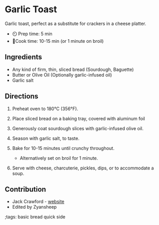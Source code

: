 # Garlic Toast

Garlic toast, perfect as a substitute for crackers in a cheese platter.

- ⏲️ Prep time: 5 min
- 🍳Cook time: 10-15 min (or 1 minute on broil)

## Ingredients

- Any kind of firm, thin, sliced bread (Sourdough, Baguette)
- Butter or Olive Oil (Optionally garlic-infused oil)
- Garlic salt

## Directions

1. Preheat oven to 180°C (356°F).
2. Place sliced bread on a baking tray, covered with aluminum foil

3. Generously coat sourdough slices with garlic-infused olive oil.
4. Season with garlic salt, to taste.
5. Bake for 10-15 minutes until crunchy throughout.
   - Alternatively set on broil for 1 minute.
6. Serve with cheese, charcuterie, pickles, dips, or to accommodate a soup. 

## Contribution

- Jack Crawford - [website](https://github.com/jjcrawford)
- Edited by Zyansheep

;tags: basic bread quick side
